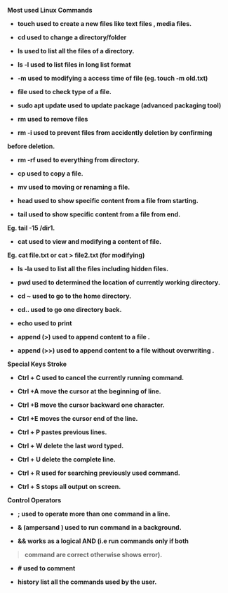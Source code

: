**Most used Linux Commands**

-   **touch used to create a new files like text files , media files.**

-   **cd used to change a directory/folder**

-   **ls used to list all the files of a directory.**

-   **ls -l used to list files in long list format**

-   **-m used to modifying a access time of file (eg. touch -m
    old.txt)**

-   **file used to check type of a file.**

-   **sudo apt update used to update package (advanced packaging tool)**

-   **rm used to remove files**

-   **rm -i used to prevent files from accidently deletion by
    confirming**

**before deletion.**

-   **rm -rf used to everything from directory.**

-   **cp used to copy a file.**

-   **mv used to moving or renaming a file.**

-   **head used to show specific content from a file from starting.**

-   **tail used to show specific content from a file from end.**

**Eg. tail -15 /dir1.**

-   **cat used to view and modifying a content of file.**

**Eg. cat file.txt or cat \> file2.txt (for modifying)**

-   **ls -la used to list all the files including hidden files.**

-   **pwd used to determined the location of currently working
    directory.**

-   **cd \~ used to go to the home directory.**

-   **cd.. used to go one directory back.**

-   **echo used to print**

-   **append (>) used to append content to a file .**

-   **append (>\>) used to append content to a file without overwriting
    .**

**Special Keys Stroke**

-   **Ctrl + C used to cancel the currently running command.**

<!-- -->

-   **Ctrl +A move the cursor at the beginning of line.**

-   **Ctrl +B move the cursor backward one character.**

-   **Ctrl +E moves the cursor end of the line.**

-   **Ctrl + P pastes previous lines.**

-   **Ctrl + W delete the last word typed.**

-   **Ctrl + U delete the complete line.**

-   **Ctrl + R used for searching previously used command.**

-   **Ctrl + S stops all output on screen.**

**Control Operators**

-   **; used to operate more than one command in a line.**

-   **& (ampersand ) used to run command in a background.**

-   **&& works as a logical AND (i.e run commands only if both**

> **command are correct otherwise shows error).**

-   **# used to comment**

-   **history list all the commands used by the user.**
